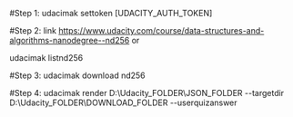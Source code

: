 #Step 1:
udacimak settoken [UDACITY_AUTH_TOKEN]

#Step 2:
link https://www.udacity.com/course/data-structures-and-algorithms-nanodegree--nd256 or

udacimak listnd256

#Step 3:
udacimak download nd256

#Step 4:
udacimak render D:\Udacity_FOLDER\JSON_FOLDER --targetdir D:\Udacity_FOLDER\DOWNLOAD_FOLDER --userquizanswer